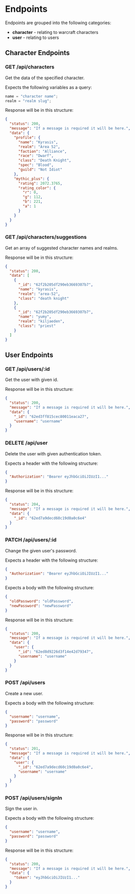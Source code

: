 # Endpoints

Endpoints are grouped into the following categories:

- **character** - relating to warcraft characters
- **user** - relating to users

## Character Endpoints

### GET /api/characters

Get the data of the specified character.

Expects the following variables as a query:

```js
name = "character name";
realm = "realm slug";
```

Response will be in this structure:

```json
{
  "status": 200,
  "message": "If a message is required it will be here.",
  "data": {
    "profile": {
      "name": "Kyrasis",
      "realm": "Area 52",
      "faction": "Alliance",
      "race": "Dwarf",
      "class": "Death Knight",
      "spec": "Blood",
      "guild": "Not Idiot"
    },
    "mythic_plus": {
      "rating": 2072.3765,
      "rating_color": {
        "r": 0,
        "g": 112,
        "b": 221,
        "a": 1
      }
    }
  }
}
```

### GET /api/characters/suggestions

Get an array of suggested character names and realms.

Response will be in this structure:

```json
{
  "status": 200,
  "data": [
    {
      "_id": "62f2b205df290eb3669307b7",
      "name": "kyrasis",
      "realm": "area-52",
      "class": "death knight"
    },
    {
      "_id": "62f2b205df290eb3669307b7",
      "name": "yumy",
      "realm": "kiljaeden",
      "class": "priest"
    }
  ]
}
```

## User Endpoints

### GET /api/users/:id

Get the user with given id.

Response will be in this structure:

```json
{
  "status": 200,
  "message": "If a message is required it will be here.",
  "data": {
    "_id": "62ed3ff815cec80011eaca27",
    "username": "username"
  }
}
```

### DELETE /api/user

Delete the user with given authentication token.

Expects a header with the following structure:

```json
{
  "Authorization": "Bearer eyJhbGciOiJIUzI1..."
}
```

Response will be in this structure:

```json
{
  "status": 204,
  "message": "If a message is required it will be here.",
  "data": {
    "_id": "62ed7a9decd60c19d0a0c6e4"
  }
}
```

### PATCH /api/users/:id

Change the given user's password.

Expects a header with the following structure:

```json
{
  "Authorization": "Bearer eyJhbGciOiJIUzI1..."
}
```

Expects a body with the following structure:

```json
{
  "oldPassword": "oldPassword",
  "newPassword": "newPassword"
}
```

Response will be in this structure:

```json
{
  "status": 200,
  "message": "If a message is required it will be here.",
  "data": {
    "user": {
      "_id": "62ed8d9226d3f14e42d79347",
      "username": "username"
    }
  }
}
```

### POST /api/users

Create a new user.

Expects a body with the following structure:

```json
{
  "username": "username",
  "password": "password"
}
```

Response will be in this structure:

```json
{
  "status": 201,
  "message": "If a message is required it will be here.",
  "data": {
    "user": {
      "_id": "62ed7a9decd60c19d0a0c6e4",
      "username": "username"
    }
  }
}
```

### POST /api/users/signIn

Sign the user in.

Expects a body with the following structure:

```json
{
  "username": "username",
  "password": "password"
}
```

Response will be in this structure:

```json
{
  "status": 200,
  "message": "If a message is required it will be here.",
  "data": {
    "token": "eyJhbGciOiJIUzI1..."
  }
}
```
